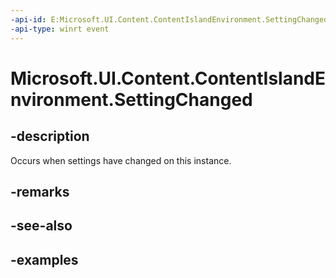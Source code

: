 ```yaml
---
-api-id: E:Microsoft.UI.Content.ContentIslandEnvironment.SettingChanged
-api-type: winrt event
---
```


# Microsoft.UI.Content.ContentIslandEnvironment.SettingChanged

<!--
public event Windows.Foundation.TypedEventHandler<Microsoft.UI.Content.ContentIslandEnvironment,Microsoft.UI.Content.ContentEnvironmentSettingChangedEventArgs> SettingChanged;
-->

## -description

Occurs when settings have changed on this instance.

## -remarks

## -see-also

## -examples
